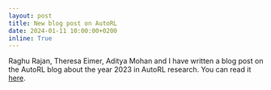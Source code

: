 ```yaml
---
layout: post
title: New blog post on AutoRL
date: 2024-01-11 10:00:00+0200
inline: True
---
```


Raghu Rajan, Theresa Eimer, Aditya Mohan and I have written a blog post on the AutoRL blog about the year 2023 in AutoRL
research. You can read it [here](http://autorl.org/blog/retrospective/).